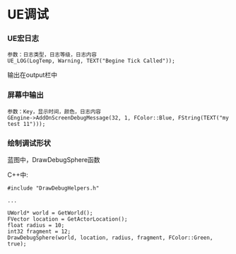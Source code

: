 # UE调试

### UE宏日志

```
参数：日志类型，日志等级，日志内容
UE_LOG(LogTemp, Warning, TEXT("Begine Tick Called"));
```
输出在output栏中

### 屏幕中输出

```
参数：Key，显示时间，颜色，日志内容
GEngine->AddOnScreenDebugMessage(32, 1, FColor::Blue, FString(TEXT("my test 11")));
```

### 绘制调试形状

蓝图中，DrawDebugSphere函数

C++中:
```
#include "DrawDebugHelpers.h"

...

UWorld* world = GetWorld();
FVector location = GetActorLocation();
float radius = 10;
int32 fragment = 12;
DrawDebugSphere(world, location, radius, fragment, FColor::Green, true);
```

